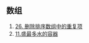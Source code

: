 ## 数组

1. [26. 删除排序数组中的重复项](https://github.com/mework/algorithm-learning/blob/master/Array/26.%E5%88%A0%E9%99%A4%E6%8E%92%E5%BA%8F%E6%95%B0%E7%BB%84%E4%B8%AD%E7%9A%84%E9%87%8D%E5%A4%8D%E9%A1%B9/index.md)
2. [11.盛最多水的容器](https://github.com/mework/algorithm-learning/blob/master/Array/11.%E7%9B%9B%E6%9C%80%E5%A4%9A%E6%B0%B4%E7%9A%84%E5%AE%B9%E5%99%A8/index.md)

